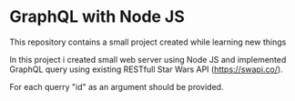 # GraphQL with Node JS
This repository contains a small project created while learning new things

In this project i created small web server using Node JS and implemented GraphQL query using existing RESTfull Star Wars API (https://swapi.co/).

For each querry "id" as an argument should be provided.

